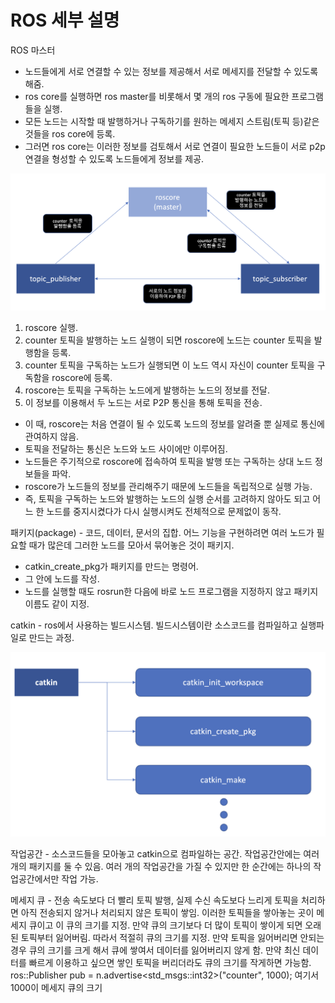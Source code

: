 ROS 세부 설명
===========

ROS 마스터
  - 노드들에게 서로 연결할 수 있는 정보를 제공해서 서로 메세지를 전달할 수 있도록 해줌.
  - ros core를 실행하면 ros master를 비롯해서 몇 개의 ros 구동에 필요한 프로그램들을 실행.
  - 모든 노드는 시작할 때 발행하거나 구독하기를 원하는 메세지 스트림(토픽 등)같은 것들을 ros core에 등록.
  - 그러면 ros core는 이러한 정보를 검토해서 서로 연결이 필요한 노드들이 서로 p2p 연결을 형성할 수 있도록 노드들에게 정보를 제공.

<p align="center"><img src = "./images/roscore.png" width = "800"  title = "roscore"></p>

1. roscore 실행.
2. counter 토픽을 발행하는 노드 실행이 되면 roscore에 노드는 counter 토픽을 발행함을 등록. 
3. counter 토픽을 구독하는 노드가 실행되면 이 노드 역시 자신이 counter 토픽을 구독함을 roscore에 등록.
4. roscore는 토픽을 구독하는 노드에게 발행하는 노드의 정보를 전달.
5. 이 정보를 이용해서 두 노드는 서로 P2P 통신을 통해 토픽을 전송.
  - 이 때, roscore는 처음 연결이 될 수 있도록 노드의 정보를 알려줄 뿐 실제로 통신에 관여하지 않음.
  - 토픽을 전달하는 통신은 노드와 노드 사이에만 이루어짐.
  - 노드들은 주기적으로 roscore에 접속하여 토픽을 발행 또는 구독하는 상대 노드 정보들을 파악.
  - roscore가 노드들의 정보를 관리해주기 때문에 노드들을 독립적으로 실행 가능.
  - 즉, 토픽을 구독하는 노드와 발행하는 노드의 실행 순서를 고려하지 않아도 되고 어느 한 노드를 중지시켰다가 다시 실행시켜도 전체적으로 문제없이 동작.



패키지(package) - 코드, 데이터, 문서의 집합. 어느 기능을 구현하려면 여러 노드가 필요할 때가 많은데 그러한 노드를 모아서 묶어놓은 것이 패키지.
- catkin_create_pkg가 패키지를 만드는 명령어.
- 그 안에 노드를 작성.
- 노드를 실행할 때도 rosrun한 다음에 바로 노드 프로그램을 지정하지 않고 패키지 이름도 같이 지정.


catkin - ros에서 사용하는 빌드시스템. 빌드시스템이란 소스코드를 컴파일하고 실행파일로 만드는 과정.

<p align="center"><img src = "./images/catkin.png" width = "600"  title = "catkin"></p>

작업공간 - 소스코드들을 모아놓고 catkin으로 컴파일하는 공간.
작업공간안에는 여러 개의 패키지를 둘 수 있음. 여러 개의 작업공간을 가질 수 있지만 한 순간에는 하나의 작업공간에서만 작업 가능.

메세지 큐 - 전송 속도보다 더 빨리 토픽 발행, 실제 수신 속도보다 느리게 토픽을 처리하면 아직 전송되지 않거나 처리되지 않은 토픽이 쌓임. 이러한 토픽들을 쌓아놓는 곳이 메세지 큐이고 이 큐의 크기를 지정. 만약 큐의 크기보다 더 많이 토픽이 쌓이게 되면 오래된 토픽부터 잃어버림. 따라서 적절히 큐의 크기를 지정. 만약 토픽을 잃어버리면 안되는 경우 큐의 크기를 크게 해서 큐에 쌓여서 데이터를 잃어버리지 않게 함. 만약 최신 데이터를 빠르게 이용하고 싶으면 쌓인 토픽을 버리더라도 큐의 크기를 작게하면 가능함.
ros::Publisher pub = n.advertise<std_msgs::int32>("counter", 1000); 
여기서 1000이 메세지 큐의 크기
